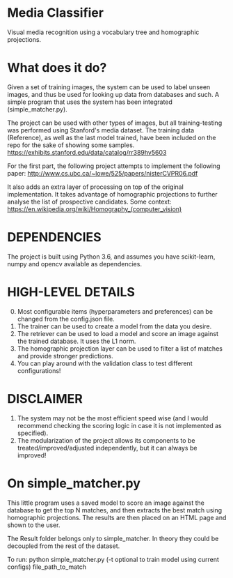# Media Classifier
Visual media recognition using a vocabulary tree and homographic projections.

# What does it do?
Given a set of training images, the system can be used to label unseen images, and thus be used for looking up data from databases and such. A simple program that uses the system has been integrated (simple_matcher.py).

The project can be used with other types of images, but all training-testing was performed using Stanford's media dataset. The training data (Reference), as well as the last model trained, have been included on the repo for the sake of showing some samples.
https://exhibits.stanford.edu/data/catalog/rr389hv5603

For the first part, the following project attempts to implement the following paper:
http://www.cs.ubc.ca/~lowe/525/papers/nisterCVPR06.pdf

It also adds an extra layer of processing on top of the original implementation. It takes advantage of homographic projections to further analyse the list of prospective candidates.
Some context: https://en.wikipedia.org/wiki/Homography_(computer_vision)

# DEPENDENCIES
The project is built using Python 3.6, and assumes you have scikit-learn, numpy and opencv available as dependencies.

# HIGH-LEVEL DETAILS
0. Most configurable items (hyperparameters and preferences) can be changed from the config.json file.
1. The trainer can be used to create a model from the data you desire.
2. The retriever can be used to load a model and score an image against the trained database. It uses the L1 norm.
3. The homographic projection layer can be used to filter a list of matches and provide stronger predictions.
4. You can play around with the validation class to test different configurations!

# DISCLAIMER
1. The system may not be the most efficient speed wise (and I would recommend checking the scoring logic in case it is not implemented as specified). 
2. The modularization of the project allows its components to be treated/improved/adjusted independently, but it can always be improved!


# On simple_matcher.py
This little program uses a saved model to score an image against the database to get the top N matches, and then extracts the best match using homographic projections. The results are then placed on an HTML page and shown to the user.

The Result folder belongs only to simple_matcher. In theory they could be decoupled from the rest of the dataset.

To run: python simple_matcher.py (-t optional to train model using current configs) file_path_to_match



